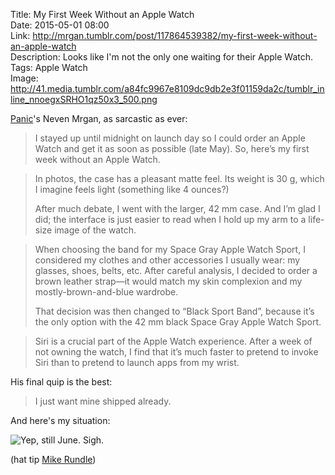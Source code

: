 Title: My First Week Without an Apple Watch  
Date: 2015-05-01 08:00  
Link: http://mrgan.tumblr.com/post/117864539382/my-first-week-without-an-apple-watch  
Description: Looks like I'm not the only one waiting for their Apple Watch.  
Tags: Apple Watch  
Image: http://41.media.tumblr.com/a84fc9967e8109dc9db2e3f01159da2c/tumblr_inline_nnoegxSRHO1qz50x3_500.png  

[Panic][1]'s Neven Mrgan, as sarcastic as ever:

> I stayed up until midnight on launch day so I could order an Apple Watch and get it as soon as possible (late May). So, here’s my first week without an Apple Watch.

> In photos, the case has a pleasant matte feel. Its weight is 30 g, which I imagine feels light (something like 4 ounces?)
>
> After much debate, I went with the larger, 42 mm case. And I’m glad I did; the interface is just easier to read when I hold up my arm to a life-size image of the watch.

> When choosing the band for my Space Gray Apple Watch Sport, I considered my clothes and other accessories I usually wear: my glasses, shoes, belts, etc. After careful analysis, I decided to order a brown leather strap—it would match my skin complexion and my mostly-brown-and-blue wardrobe.
>
> That decision was then changed to “Black Sport Band”, because it’s the only option with the 42 mm black Space Gray Apple Watch Sport.
	
> Siri is a crucial part of the Apple Watch experience. After a week of not owning the watch, I find that it’s much faster to pretend to invoke Siri than to pretend to launch apps from my wrist.

His final quip is the best:

> I just want mine shipped already.

And here's my situation:

![Yep, still June. Sigh.](https://d.pr/i/Prby+ "Still Processing")
<!-- {.screenshot} -->

(hat tip [Mike Rundle][2])

[1]: https://www.panic.com "Panic"
[2]: https://twitter.com/mrgan/status/594178748439625728 "Link to Mrgan's tweet (retweeted by Mike Rundle)"